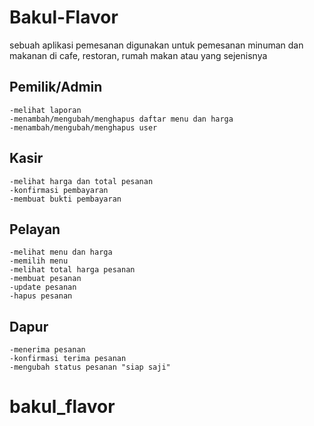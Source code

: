 # Bakul-Flavor

sebuah aplikasi pemesanan digunakan untuk pemesanan minuman dan makanan di cafe, restoran, rumah makan atau yang sejenisnya

## Pemilik/Admin

    -melihat laporan
    -menambah/mengubah/menghapus daftar menu dan harga
    -menambah/mengubah/menghapus user

## Kasir

    -melihat harga dan total pesanan
    -konfirmasi pembayaran
    -membuat bukti pembayaran

## Pelayan

    -melihat menu dan harga
    -memilih menu
    -melihat total harga pesanan
    -membuat pesanan
    -update pesanan
    -hapus pesanan

## Dapur

    -menerima pesanan
    -konfirmasi terima pesanan
    -mengubah status pesanan "siap saji"
# bakul_flavor
